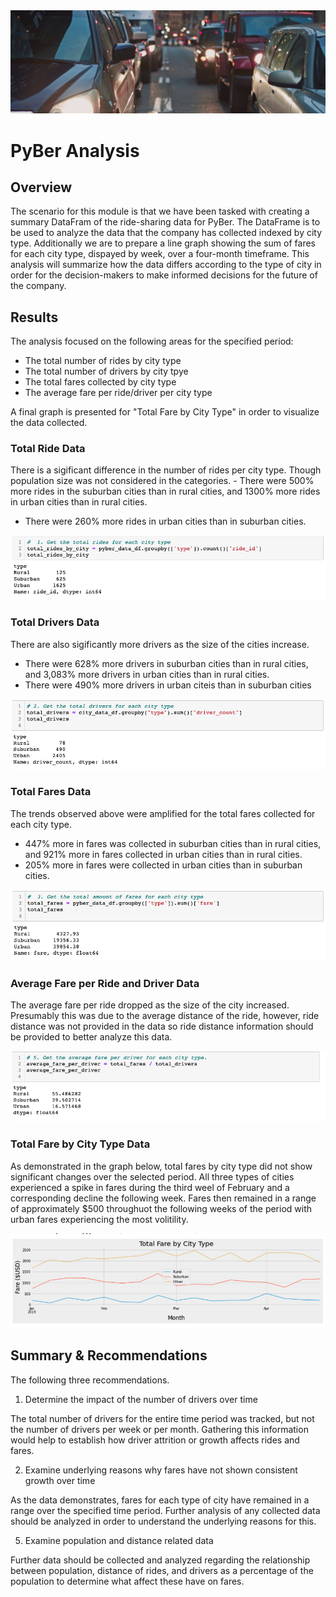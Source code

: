 <!-- Photo by Life Of Pix from Pexels -->
<img src=https://github.com/tn64/PyBer_Analysis/blob/main/Resources/pexels-life-of-pix-7674.jpg>

# PyBer Analysis

## Overview

The scenario for this module is that we have been tasked with creating a summary DataFram of the ride-sharing data for PyBer. The DataFrame is to be used to analyze the data that the company has collected indexed by city type. Additionally we are to prepare a line graph showing the sum of fares for each city type, dispayed by week, over a four-month timeframe. This analysis will summarize how the data differs according to the type of city in order for the decision-makers to make informed decisions for the future of the company.

## Results

The analysis focused on the following areas for the specified period:
- The total number of rides by city type
- The total number of drivers by city tpye 
- The total fares collected by city type
- The average fare per ride/driver per city type

A final graph is presented for "Total Fare by City Type" in order to visualize the data collected.


### Total Ride Data

There is a sigificant difference in the number of rides per city type. Though population size was not considered in the categories. - There were 500% more rides in the suburban cities than in rural cities, and 1300% more rides in urban cities than in rural cities.
- There were 260% more rides in urban cities than in suburban cities.

<img src=https://github.com/tn64/PyBer_Analysis/blob/main/Resources/total_rides_by_city_type.png>


### Total Drivers Data

There are also sigificantly more drivers as the size of the cities increase.
- There were 628% more drivers in suburban cities than in rural cities, and 3,083% more drivers in urban cities than in rural cities.
- There were 490% more drivers in urban citeis than in suburban cities


<img src=https://github.com/tn64/PyBer_Analysis/blob/main/Resources/total_drivers_by_city_type.png>


### Total Fares Data

The trends observed above were amplified for the total fares collected for each city type.
- 447% more in fares was collected in suburban cities than in rural cities, and 921% more in fares collected in urban cities than in rural cities.
- 205% more in fares were collected in urban cities than in suburban cities.


<img src=https://github.com/tn64/PyBer_Analysis/blob/main/Resources/total_fares_by_city_type.png>


### Average Fare per Ride and Driver Data

The average fare per ride dropped as the size of the city increased. Presumably this was due to the average distance of the ride, however, ride distance was not provided in the data so ride distance information should be provided to better analyze this data.

<img src=https://github.com/tn64/PyBer_Analysis/blob/main/Resources/average_fare_per_driver_per_city_type.png>

### Total Fare by City Type Data

As demonstrated in the graph below, total fares by city type did not show significant changes over the selected period. All three types of cities experienced a spike in fares during the third weel of February and a corresponding decline the following week. Fares then remained in a range of approximately $500 throughuot the following weeks of the period with urban fares experiencing the most volitility. 

<img src=https://github.com/tn64/PyBer_Analysis/blob/main/Resources/total_fare_by_city_type.png>

## Summary & Recommendations

The following three recommendations.

1. Determine the impact of the number of drivers over time

The total number of drivers for the entire time period was tracked, but not the number of drivers per week or per month. Gathering this information would help to establish how driver attrition or growth affects rides and fares.


2. Examine underlying reasons why fares have not shown consistent growth over time

As the data demonstrates, fares for each type of city have remained in a range over the specified time period. Further analysis of any collected data should be analyzed in order to understand the underlying reasons for this.


5. Examine population and distance related data

Further data should be collected and analyzed regarding the relationship between population, distance of rides, and drivers as a percentage of the population to determine what affect these have on fares.
